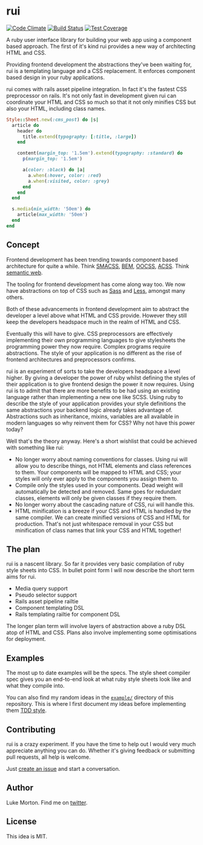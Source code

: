 # rui

[![Code Climate](https://codeclimate.com/github/DrPheltRight/rui/badges/gpa.svg)](https://codeclimate.com/github/DrPheltRight/rui)
[![Build Status](https://travis-ci.org/DrPheltRight/rui.svg?branch=master)](https://travis-ci.org/DrPheltRight/rui)
[![Test Coverage](https://codeclimate.com/github/DrPheltRight/rui/badges/coverage.svg)](https://codeclimate.com/github/DrPheltRight/rui)

A ruby user interface library for building your web app using a component based
approach. The first of it's kind rui provides a new way of architecting
HTML and CSS.

Providing frontend development the abstractions they've been waiting for, rui
is a templating language and a CSS replacement. It enforces component based
design in your ruby applications.

rui comes with rails asset pipeline integration. In fact it's the fastest
CSS preprocessor on rails. It's not only fast in development given rui can
coordinate your HTML and CSS so much so that it not only minifies CSS but also
your HTML, including class names.

``` ruby
Style::Sheet.new(:cms_post) do |s|
  article do
    header do
      title.extend(typography: [:title, :large])
    end

    content(margin_top: '1.5em').extend(typography: :standard) do
      p(margin_top: '1.5em')

      a(color: :black) do |a|
        a.when(:hover, color: :red)
        a.when(:visited, color: :grey)
      end
    end
  end

  s.media(min_width: '50em') do
    article(max_width: '50em')
  end
end
```

## Concept

Frontend development has been trending towards component based architecture
for quite a while. Think [SMACSS][SMACSS], [BEM][BEM], [OOCSS][OOCSS],
[ACSS][ACSS]. Think [semantic web][semantic-web].

The tooling for frontend development has come along way too. We now have
abstractions on top of CSS such as [Sass][Sass] and [Less][Less], amongst many
others.

Both of these advancements in frontend development aim to abstract the developer
a level above what HTML and CSS provide. However they still keep the developers
headspace much in the realm of HTML and CSS.

Eventually this will have to give. CSS preprocessors are effectively
implementing their own programming languages to give stylesheets the programming
power they now require. Complex programs require abstractions. The style of your
application is no different as the rise of frontend architectures and
preprocessors confirms.

rui is an experiment of sorts to take the developers headspace a level higher.
By giving a developer the power of ruby whilst defining the styles of their
application is to give frontend design the power it now requires. Using rui
is to admit that there are more benefits to be had using an existing language
rather than implementing a new one like SCSS. Using ruby to describe the
style of your application provides your style definitions the same
abstractions your backend logic already takes advantage of. Abstractions such
as inheritance, mixins, variables are all available in modern languages so why
reinvent them for CSS? Why not have this power today?

Well that's the theory anyway. Here's a short wishlist that could be achieved
with something like rui:

  - No longer worry about naming conventions for classes. Using rui will allow
    you to describe things, not HTML elements and class references to them.
    Your components will be mapped to HTML and CSS; your styles will only ever
    apply to the components you assign them to.
  - Compile only the styles used in your components. Dead weight will
    automatically be detected and removed. Same goes for redundant classes,
    elements will only be given classes if they require them.
  - No longer worry about the cascading nature of CSS, rui will handle this.
  - HTML minification is a breeze if your CSS and HTML is handled by the same
    compiler. We can create minified versions of CSS and HTML for production.
    That's not just whitespace removal in your CSS but minification of class
    names that link your CSS and HTML together!

## The plan

rui is a nascent library. So far it provides very basic compilation of ruby
style sheets into CSS. In bullet point form I will now describe the short term
aims for rui.

 - Media query support
 - Pseudo selector support
 - Rails asset pipeline railtie
 - Component templating DSL
 - Rails templating railtie for component DSL

The longer plan term will involve layers of abstraction above a ruby DSL atop of
HTML and CSS. Plans also involve implementing some optimisations for deployment.

## Examples

The most up to date examples will be the specs. The style sheet compiler spec
gives you an end-to-end look at what ruby style sheets look like and what
they compile into.

You can also find my random ideas in the [`example/`][example-dir] directory of
this repository. This is where I first document my ideas before implementing
them [TDD style][TDD].

## Contributing

rui is a crazy experiment. If you have the time to help out I would very much
appreciate anything you can do. Whether it's giving feedback or submitting
pull requests, all help is welcome.

Just [create an issue][create-issue] and start a conversation.

## Author

Luke Morton. Find me on [twitter][lukes-twitter].

## License

This idea is MIT.

[SMACSS]: https://smacss.com
[BEM]: https://bem.info/
[OOCSS]: http://oocss.org/
[ACSS]: http://patternlab.io/
[semantic-web]: http://semanticweb.org/wiki/Main_Page
[Sass]: http://sass-lang.com/
[Less]: http://lesscss.org/
[example-dir]: https://github.com/DrPheltRight/rui/tree/master/example
[TDD]: http://martinfowler.com/bliki/TestDrivenDevelopment.html
[create-issue]: https://github.com/DrPheltRight/rui/issues/new
[lukes-twitter]: https://twitter.com/lukemorton
